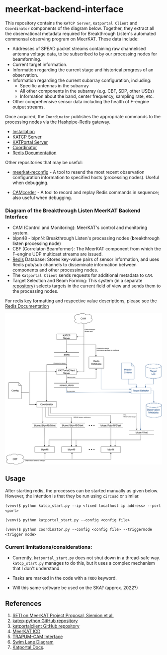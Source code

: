 # meerkat-backend-interface

This repository contains the `KATCP Server`, `Katportal Client` and `Coordinator` components of the diagram below. Together, they extract all the observational metadata required for Breakthrough Listen's automated commensal observing program on MeerKAT. These data include:

* Addresses of SPEAD packet streams containing raw channelised antenna voltage data, to be subscribed to by our processing nodes for beamforming.
* Current target information.
* Information regarding the current stage and historical progress of an observation.
* Information regarding the current subarray configuration, including:
    * Specific antennas in the subarray
    * All other components in the subarray (e.g. CBF, SDP, other USEs)
    * Information about the band, center frequency, sampling rate, etc.
* Other comprehensive sensor data including the health of F-engine output streams. 

Once acquired, the `Coordinator` publishes the appropriate commands to the processing nodes via the Hashpipe-Redis gateway. 

* [Installation](docs/Installation.md)
* [KATCP Server](docs/KATCP_server.md)
* [KATPortal Server](docs/KATPortal_server.md)
* [Coordinator](docs/Coordinator.md)
* [Redis Documentation](docs/Redis_Documentation.md)

Other repositories that may be useful:

* [meerkat-reconfig](https://github.com/danielczech/meerkat-reconfig) - A tool to resend the most recent observation configuration information to specified hosts (processing nodes). Useful when debugging.

* [CAMcorder](https://github.com/danielczech/CAMcorder) - A tool to record and replay Redis commands in sequence; also useful when debugging. 

###  Diagram of the Breakthrough Listen MeerKAT Backend Interface

* CAM (Control and Monitoring): MeerKAT's control and monitoring system.
* blpn48 - blpnN: Breakthrough Listen's processing nodes (**b**reakthrough **l**isten **p**rocessing **n**ode) 
* CBF (Correlator-Beamformer): The MeerKAT component from which the F-engine UDP multicast streams are issued.  
* [Redis](https://redis.io/) Database: Stores key-value pairs of sensor information, and uses Redis pub/sub channels to disseminate information between components and other processing nodes. 
* The `Katportal Client` sends requests for additional metadata to `CAM`. 
* Target Selection and Beam Forming: This system (in a separate [repository](https://github.com/danielczech/meerkat_target_selector)) selects targets in the current field of view and sends them to the processing nodes. 

For redis key formatting and respective value descriptions, please see the [Redis Documentation](docs/Redis_Documentation.md)

![diagram](diagram_2.png)

## Usage
After starting redis, the processes can be started manually as given below. However, the intention is that they be run using `circusd` or similar.

```
(venv)$ python katcp_start.py --ip <fixed localhost ip address> --port <port> 
```

```
(venv)$ python katportal_start.py --config <config file>
```

```
(venv)$ python coordinator.py --config <config file> --triggermode <trigger mode>
```

### Current limitations/considerations:

* Currently, `katportal_start.py` does not shut down in a thread-safe way. `katcp_start.py` manages to do this, but it uses a complex mechanism that I don't understand. 

* Tasks are marked in the code with a `TODO` keyword.

* Will this same software be used on the SKA? (approx. 2022?)

## References

1. [SETI on MeerKAT Project Proposal, Siemion et al.](https://www.overleaf.com/5968578fnxfyc#/19819904/)
2. [katcp-python GitHub repository](https://github.com/ska-sa/katcp-python)
3. [katportalclient GitHub repository](https://github.com/ska-sa/katportalclient)
4. [MeerKAT ICD](https://docs.google.com/document/d/19GAZYT5OI1CLqoWU8Q2urBUYyTVfvWktsH4yTegrF_0/edit#)
5. [TRAPUM-CAM Interface](https://github.com/ewanbarr/reynard/tree/refactor)
6. [Swim Lane Diagram](https://docs.google.com/spreadsheets/d/1U9Un2jd3GsgTeaJ96GhQPXckZkG_TdRd0DCsaxFeX3Q/edit#gid=0)
7. [Katportal Docs](https://docs.google.com/document/d/1BD22ZwaVwHiB6vxc0ryP9vUXnFAsTbmD8K2oBPRPWCo/edit). 
